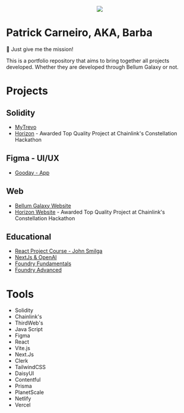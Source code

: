 <p align="center">
  <img src="https://github.com/i3arba/Portfolio/assets/137734653/8e645338-0eab-4e43-95db-a5a5b9374d00">
</p>

# Patrick Carneiro, AKA, Barba
🎯 Just give me the mission! 

This is a portfolio repository that aims to bring together all projects developed. Whether they are developed through Bellum Galaxy or not.

# Projects
## Solidity
- [MyTrevo](https://github.com/i3arba/raffle-MyTrevo)
- [Horizon](https://github.com/BellumGalaxy/constellation-bg) - Awarded Top Quality Project at Chainlink's Constellation Hackathon

## Figma - UI/UX
- [Gooday - App](https://github.com/i3arba/Gooday---App)

## Web
- [Bellum Galaxy Website](https://github.com/BellumGalaxy/bg-website)
- [Horizon Website](https://github.com/BellumGalaxy/horizon-dapp) - Awarded Top Quality Project at Chainlink's Constellation Hackathon

## Educational
- [React Project Course - John Smilga](https://github.com/i3arba/React-18-Tutorial-and-Projects-Course-2023---John-Smilga)
- [NextJs & OpenAI](https://github.com/i3arba/NextJs-OpenAI)
- [Foundry Fundamentals](https://github.com/i3arba/Collins/tree/main/foundry-f23/foundry-simple-storage-f23)
- [Foundry Advanced](https://github.com/i3arba/PatrickCollins-Advanced-Foundry)

# Tools
- Solidity
- Chainlink's
- ThirdWeb's
- Java Script
- Figma
- React
- Vite.js
- Next.Js
- Clerk
- TailwindCSS
- DaisyUI
- Contentful
- Prisma
- PlanetScale
- Netlify
- Vercel
